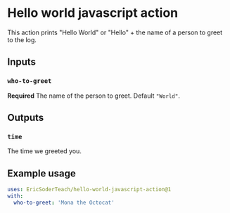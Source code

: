 # Hello world javascript action

This action prints "Hello World" or "Hello" + the name of a person to greet to the log.

## Inputs

### `who-to-greet`

**Required** The name of the person to greet. Default `"World"`.

## Outputs

### `time`

The time we greeted you.

## Example usage

```yaml
uses: EricSoderTeach/hello-world-javascript-action@1
with:
  who-to-greet: 'Mona the Octocat'
```
